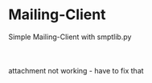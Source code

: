 # Mailing-Client
Simple Mailing-Client with smptlib.py
<br>
<br>
<br>
<br>
attachment not working - have to fix that 

